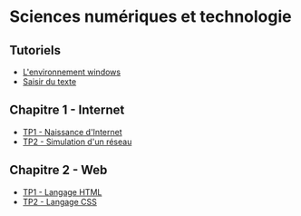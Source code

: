 # Sciences numériques et technologie

## Tutoriels

- [L'environnement windows](tutoriels/windows.md)
- [Saisir du texte](tutoriels/saisie-de-texte.md)
<!---
- [L'Environnement Numérique de Travail (ENT)](tutoriels/ent.md)
- [Le langage Python](tutoriels/python.md)
-->

## Chapitre 1 - Internet

- [TP1 - Naissance d'Internet](01-internet/tp1-naissance-internet.md)
- [TP2 - Simulation d'un réseau](01-internet/tp2-simulation-reseau.md)

## Chapitre 2 - Web

- [TP1 - Langage HTML](02-web/tp1-langage-html.md)
- [TP2 - Langage CSS](02-web/tp2-langage-css.md)
<!---
- [TP3 - Confidentialit&eacute;](02-web/tp3-confidentialite.md)
- [Projet minisite](02-web/prj-minisite.md)
-->